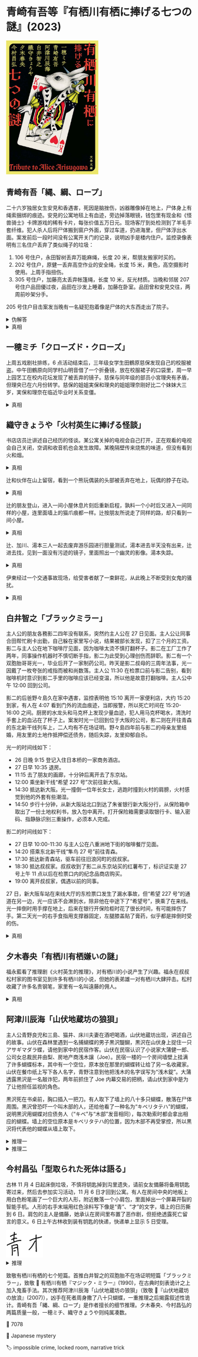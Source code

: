 # 青崎有吾等『有栖川有栖に捧げる七つの謎』(2023)

<img src=images/2024_cover.jpg width=250/>

## 青崎有吾「縄、綱、ロープ」

二十六岁独居女生安見和香遇害，死因是脑挫伤，凶器雕像掉在地上，尸体身上有绳索捆绑的痕迹。安見的公寓地毯上有血迹，旁边掉落眼镜，钱包里有现金和《怪兽骑士》卡牌游戏的稀有卡片，每张价值五万日元。现场客厅到处检测到了羊毛手套纤维。犯人杀人后将尸体搬到窗户外面，穿过车道，扔进海里，但尸体浮出水面。案发前后一段时间没有公寓开关门的记录，说明凶手是楼内住户。监控录像表明有三名住户丢弃了类似绳子的垃圾：
1. 106 号住户，永田智树丢弃万能麻绳，长度 20 米，帮朋友搬家时买的。
2. 202 号住户，原健一丢弃高空作业的安全绳，长度 15 米，黄色，高空摄影时使用。上周手指扭伤。
3. 305 号住户，加藤亮太丢弃帐篷绳，长度 10 米，反光材质。当晚和邻居 207 号住户品田優过夜，品田在沙发上睡着，加藤在卧室。品田曾和安見交往，两周前吵架分手。

205 号住户目击案发当晚有一名疑犯抱着像是尸体的大东西走出了院子。

<details><summary>伪解答</summary>
原手指受伤，无法系上粗绳。目击者看不清绳子颜色，说明不是反光材质的绳子，排除加藤。凶手是永田。
</details>

<details><summary>真相</summary>
客厅里掉落眼镜，说明安見不是在睡觉时被打死。凶手入室抢劫，碰到尚未入睡的安見，将她捆绑，这说明凶手持有可以用来威胁受害者的利刃。犯人遗弃尸体前，解下了绳子带走丢弃。凶手戴着羊毛手套，无法解开绳结，所以是用利刃割断。丢弃的三种绳子都是完整的，说明三名嫌犯都不是凶手。真凶是品田，他在杀人后把绳子切断，混在纸盒垃圾中丢弃。
</details>

## 一穂ミチ「クローズド・クローズ」

上周五戏剧社排练，6 点活动结束后，三年级女学生田鶴原慈保发现自己的校服被盗。中午田鶴原向同学村山明音借了一个折叠镜，放在校服裙子的口袋里，周一早上园艺工在校内花坛发现了被丢弃的镜子。慈保与同年级的部员小宮理央有矛盾，但理央已在六月份转学。慈保的姐姐実保和理央的姐姐理奈刚好比二个妹妹大三岁，実保和理奈在临近毕业时关系变僵。

<details><summary>真相</summary>
小宮理奈突然去世，理央向慈保借校服参加守夜，把校服给棺材里的理奈穿上，一块被火化。慈保为了维护理央的面子，只好谎称校服被盗。
</details>

## 織守きょうや「火村英生に捧げる怪談」

书店店员辻讲述自己经历的怪谈。某公寓关掉的电视会自己打开，正在观看的电视会自己关闭，空调和收音机也会发生故障。某晚隔壁传来烧焦的味道，但没有看到火和烟。

<details><summary>真相</summary>
附近的卡车装载了改装过的非法无线电设备，影响到了附近民宅的电器。
</details>

辻和伙伴在山上留宿，看到一个熊玩偶装的头部被丢弃在地上，玩偶的脖子在动。

<details><summary>真相</summary>
有人穿着玩偶装，身子埋在地下。
</details>

辻的朋友登山，进入一间小屋休息片刻后重新启程，孰料一个小时后又进入一间同样的小屋，连里面墙上的猫爪痕都一样。辻按朋友所说走了同样的路，却只看到一间小屋。

<details><summary>真相</summary>
有人故意将两间小屋布置得一模一样，其中一间后来拆除。
</details>

辻、加川、湯本三人一起去废弃游乐园进行胆量测试，湯本进去半天没有出来，辻进去找，见到一面没有污迹的镜子，里面照出一个幽灵的影像。湯本失踪。

<details><summary>真相</summary>
镜子是魔术镜，辻看到的幽灵是镜子另一边的湯本。
</details>

伊東经过一个交通事故现场，给受害者献了一束鲜花，从此晚上不断受到女鬼的骚扰。

<details><summary>真相</summary>
伊東献花时丢掉了旧的花束，那是对受害者很重要的人献的花。
</details>

## 白井智之「ブラックミラー」

主人公的朋友各務影二四年没有联系，突然约主人公在 27 日见面。主人公让同事合田帮忙刷卡出勤，自己躲在家里写小说，结果被部长发现，扣了三个月的工资。影二与主人公在地下咖啡厅见面，因为咖啡太烫不慎打翻杯子。影二在工厂工作了两年，同事操作机器时不慎切断手指，影二为此受到心理创伤而辞职。影二有一个双胞胎哥哥光一，毕业后开了一家制药公司。昨天是影二叔母的三周年法事，光一因戴了一枚夸张的戒指而被和尚数落。主人公 11:30 在检票口前与影二告别，看到咖啡机时意识到影二手里的咖啡应该已经变温，所以他是故意打翻咖啡。主人公中午 12:00 回到公司。

影二的后爸野々島久在家中遇害，监控表明他 15:10 离开一家便利店，大约 15:20 到家，有人在 4:07 看到门外的流血痕迹，当即报警，所以死亡时间在 15:20-16:00 之间。厨房的水龙头和马克杯上发现少量血迹，犯人用马克杯喝水，清洗时手套上的血沾在了杯子上。案发时光一已回到位于大阪的公司，影二则在开往青森的东北新干线列车上，二人均有不在场证明。野々島四年前与影二的母亲友里结婚，用友里的土地作抵押偿还债务，随后失踪，友里抑郁自杀。

光一的时间线如下：
* 26 日晚 9:15 登记入住日本桥的一家商务酒店。
* 27 日早 10:35 退房。
* 11:15 去了朋友的画廊，十分钟后离开去了东京站。
* 12:00 乘坐新干线“希望 227 号”次前往新大阪。
* 14:30 抵达新大阪。光一撞倒一位年长女士，逃跑时撞到火村的肩膀，火村感觉到他的外套有些潮湿。
* 14:50 步行十分钟，从新大阪站北口到达了朱雀银行新大阪分行，从保险箱中取出了一份土地权利书，放入包中离开。打开保险箱需要读取银行卡、输入密码、指静脉识别三重操作，必须本人完成。

影二的时间线如下：
* 27 日早 10:00-11:30 与主人公在八重洲地下街的咖啡餐厅见面。
* 14:20 搭乘东北新干线“隼鸟 27 号”前往青森。
* 17:30 抵达新青森站，驱车前往旧浪冈町的叔叔家。
* 18:30 抵达叔叔家。叔叔收到了影二从东京站买的红薯布丁，标识证实是 27 号上午 11 点以后在检票口内的纪念品商店购买。
* 19:00 离开叔叔家，偶遇以前的同事。

27 日，新大阪车站在来线大厅的东检票口发生了漏水事故，但“希望 227 号”的通道在另一边，光一应该不会淋到水，除非他在中途下了“希望号”，换乘了在来线。光一摔倒时用手撑在地上，后来在银行开保险柜时花了很长时间，有可能摔伤了手。第二天光一的右手食指用支撑器固定，左腿膝盖贴了膏药，似乎都是摔倒时受的伤。

<details><summary>真相</summary>
凶手用现场的马克杯喝水，而没有喝容易拿走的瓶装水，是因为他手指受伤，无法拧开水瓶盖子。凶手如果只是一根手指受伤，仍可以用其他四指握住瓶子，用另一只手拧开瓶盖，这说明他不是一根手指，而是整只手都无法使用。凶手是光一，他把右手局部麻醉，切掉了手指，用保鲜膜包好，放入装有冰袋的容器，戴上手套隐藏断指。光一在新横滨站下了“希望号”新干线，换乘列车在 13:47 抵达三浦海岸。影二冒充光一直奔朱雀银行，用光一的断指完成静脉认证，打开保险柜。在车站撞到火村的是影二，其外套潮湿是因为怀里藏了冰袋。影二把用完的断指藏在“希望号”的座位下面，由列车自动运到新横滨，光一在 17:14 于新横滨取回手指，在 7 小时的期限内完成了断指接合手术。影二从新大阪站开车前往伊丹机场，乘坐 16:30 起飞的 JAL2157 航班，17:55 抵达青森机场，18:30 赶到浪冈。
</details>

## 夕木春央「有栖川有栖嫌いの謎」

福永藍看了推理剧《火村英生的推理》，对有栖川的小说产生了兴趣。福永在叔叔松村家的图书室见到许多有栖川的小说，但她的表弟雄一对有栖川大肆抨击。松村收藏了许多名贵钢笔，家里有一名叫遠藤的佣人。

<details><summary>真相</summary>
雄一去别馆偷钢笔卖钱，但外面下雪，他不想在雪地上留下脚印，暴露自己溜进别馆的事实，只好在别馆过夜。雄一烧了一百多本有栖川的书御寒，留下封皮包上其他的书，放回书架伪装，打算事后重新购买。福永来借有栖川的书，雄一为了避免她发现书被调换的事实，大肆抨击有栖川。
</details>

## 阿津川辰海「山伏地蔵坊の狼狽」

主人公青野良児和三島、猫井、床川夫妻在酒吧喝酒，山伏地蔵坊出现，讲述自己的故事。山伏在森林里遇到一名捕蝴蝶的男子黒沢醍醐，黒沢在山伏身上捉住一只アサギマダラ蝶，请他到家中的民宿作客。山伏在民宿认识了小说家大蒲健一郎、公司女总裁民井由梨、房地产商浅木譲（Joe）。民宿一楼的一个房间墙壁上挂满了许多蝴蝶标本，其中有一个空位，原本放在那里的蝴蝶转让给了另一名收藏家。山伏在餐巾纸上写下各人名字，青野注意到他把浅木的名字误写为“浅木錠”。大蒲透露黒沢是一名敲诈犯，两年前抓住了 Joe 内幕交易的把柄，请山伏到家中是为了让他担任监视的角色。

黒沢死在书桌前，胸口插入一把刀。有人取下了墙上的八十多只蝴蝶，散落在尸体周围。黒沢曾恐吓一个叫木部的人，还给他看了一种名为“キベリタテハ”的蝴蝶，说明黒沢用蝴蝶对应债务人（“キベ”与“木部”发音相同），每次勒索时都会拿出相应的蝴蝶。墙上的空位原本是キベリタテハ的位置，因为木部不再受掌控，所以黒沢将代表他的蝴蝶从墙上取下。

<details><summary>推理一</summary>
黒沢把凶手叫到房间，给他看对应的蝴蝶，结果被凶手杀死。凶手想把对应自己的蝴蝶放回墙上，但墙上有两个空位，凶手不懂蝴蝶的排列规律，不知道该放回哪一个空位，只好将墙上蝴蝶全部取下，散在尸体周围。大蒲能念出照片中大斑蝶的拉丁学名（伏线），说明很懂蝴蝶，不是凶手。民井白天在收藏室看到了墙上的空位，即使不懂蝴蝶也知道应该放回哪一个空位，也不是凶手。由排除法可知凶手为浅木譲。
</details>

<details><summary>推理二</summary>
浅木譲和浅木錠是两个人（叙述性诡计）。浅木譲（Joe）两年前遭到敲诈，对应的蝴蝶是アサギマダラ（“アサギ”与“浅木”发音相同）。黒沢新抓住了浅木錠的把柄，所以又捉了第二只アサギマダラ蝴蝶（伏线：黒沢在山伏身上捉住一只アサギマダラ），标本尚未干透。桌上的木制物件上有昆虫针留下的洞，说明黒沢将对应凶手的蝴蝶钉在了木头上。未干透的标本不会钉在木头上，说明对应凶手的蝴蝶是已经制作好的アサギマダラ，所以凶手是浅木譲（Joe）。
</details>

## 今村昌弘「型取られた死体は語る」

古林 11 月 4 日起床倒垃圾，不慎将钥匙掉到沟里遗失，请前女友備藤将备用钥匙寄过来，然后去参加实习活动，11 月 6 日才回到公寓。有人在房间中央的地板上用白色粉笔画了一个巨大的人形，附近散落一个小肩包，里面掉出一个屏幕开裂的智能手机。人形的右手末端用红色涂料写下像是“青”、“才”的文字，墙上的日历撕到 6 日。肩包的主人是備藤，她承认在房间里布置了恶作剧，但拒绝透露死亡留言的意义。6 日上午古林收到装有钥匙的快递，快递单上显示 5 日受理。

<img src=images/2024_dying_message.jpg width=100/>

<details><summary>推理</summary>
備藤制造 6 日的“杀人现场”，那时钥匙已寄出，意在指明现场为密室。故事的构图是備藤在门外遇袭，逃进屋内锁上门，用口红写下留言后死亡。死亡留言是缺少最后一笔的“青木”，也即“AOKI”缺少 I，变成“AOK”，是“ALL OK”的缩写。
</details>

致敬有栖川有栖的七个短篇。首推白井智之的双胞胎不在场证明短篇「ブラックミラー」，致敬 📖 有栖川有栖『マジック・ミラー』(1990)，在古典时刻表诡计之上加入鬼畜手法。其次推荐阿津川辰海「山伏地蔵坊の狼狽」（致敬 📖『山伏地蔵坊の放浪』(2007)），凶手在死者周身撒了八十只蝴蝶，一重推理之后揭露叙述性诡计。青崎有吾「縄、綱、ロープ」是作者擅长的细节推理。夕木春央、今村昌弘的两篇质量一般，一穂ミチ、織守きょうや则纯属凑数。

:link: 7078

:file_folder: Japanese mystery

:label: impossible crime, locked room, narrative trick
